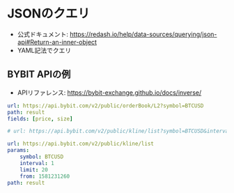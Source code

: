# JSONのクエリ

- 公式ドキュメント: https://redash.io/help/data-sources/querying/json-api#Return-an-inner-object
- YAML記法でクエリ

## BYBIT APIの例

- APIリファレンス: https://bybit-exchange.github.io/docs/inverse/

```yaml
url: https://api.bybit.com/v2/public/orderBook/L2?symbol=BTCUSD
path: result
fields: [price, size]
```

```yaml
# url: https://api.bybit.com/v2/public/kline/list?symbol=BTCUSD&interval=1&limit=20&from=1581231260

url: https://api.bybit.com/v2/public/kline/list
params:
    symbol: BTCUSD
    interval: 1
    limit: 20
    from: 1581231260
path: result
```